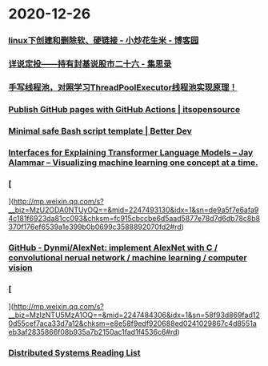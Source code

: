 
# 2020-12-26

### [linux下创建和删除软、硬链接 - 小炒花生米 - 博客园](https://www.cnblogs.com/xiaochaohuashengmi/archive/2011/10/05/2199534.html)

### [详说定投——持有封基说股市二十六 - 集思录](https://www.jisilu.cn/question/61196)

### [手写线程池，对照学习ThreadPoolExecutor线程池实现原理！](https://xie.infoq.cn/article/9b1d4bdc4b17c4c59e8820a1b)

### [Publish GitHub pages with GitHub Actions | itsopensource](https://itsopensource.com/publish-github-pages-with-github-actions/)

### [Minimal safe Bash script template | Better Dev](https://betterdev.blog/minimal-safe-bash-script-template/)

### [Interfaces for Explaining Transformer Language Models – Jay Alammar – Visualizing machine learning one concept at a time.](https://jalammar.github.io/explaining-transformers/)

### [
](http://mp.weixin.qq.com/s?__biz=MzU2ODA0NTUyOQ==&mid=2247493130&idx=1&sn=de9a5f7e6afa94c181f6923da81cc093&chksm=fc915cbccbe6d5aad5877e78d7d6db78c8b8370f176ef6539a1e399b0b0699c3588892070fd2#rd)

### [GitHub - Dynmi/AlexNet: implement AlexNet with C    /  convolutional nerual network  /    machine learning  /  computer vision](https://github.com/Dynmi/AlexNet)

### [
](http://mp.weixin.qq.com/s?__biz=MzIzNTU5MzA1OQ==&mid=2247484306&idx=1&sn=58f93d869fad120d55cef7aca33d7a12&chksm=e8e58f9edf920688ed0241029867c4d8551aeb3af2835866f08b935a7b2150ac1fad1f4536c6#rd)

### [Distributed Systems Reading List](https://dancres.github.io/Pages/)